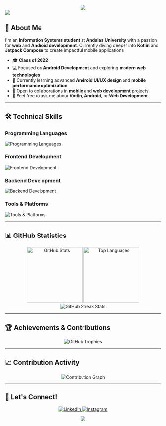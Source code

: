 <div align="center">
  <img src="https://readme-typing-svg.herokuapp.com?font=Fira+Code&color=cyan&size=25&center=true&vCenter=true&width=600&height=100&lines=Hi+there+👋,+I'm+Nabil+Rizki+Navisa;Information+Systems+Student;Android+Developer+%F0%9F%93%B1;Web+Enthusiast+%F0%9F%8C%90;Always+Learning!">
</div>

<img src="https://user-images.githubusercontent.com/73097560/115834477-dbab4500-a447-11eb-908a-139a6edaec5c.gif" />

## 💫 About Me

I'm an **Information Systems student** at **Andalas University** with a passion for **web** and **Android development**. Currently diving deeper into **Kotlin** and **Jetpack Compose** to create impactful mobile applications.

- 🎓 **Class of 2022**  
- 💻 Focused on **Android Development** and exploring **modern web technologies**  
- 🌱 Currently learning advanced **Android UI/UX design** and **mobile performance optimization**  
- 👯 Open to collaborations in **mobile** and **web development** projects  
- 💬 Feel free to ask me about **Kotlin**, **Android**, or **Web Development**  

---

## 🛠️ Technical Skills

### Programming Languages
<p>
  <img src="https://skillicons.dev/icons?i=kotlin,java,cpp,php,js" alt="Programming Languages" />
</p>

### Frontend Development
<p>
  <img src="https://skillicons.dev/icons?i=html,css,tailwind,react" alt="Frontend Development" />
</p>

### Backend Development
<p>
  <img src="https://skillicons.dev/icons?i=nodejs,express,firebase,mysql" alt="Backend Development" />
</p>

### Tools & Platforms
<p>
  <img src="https://skillicons.dev/icons?i=git,androidstudio,idea,figma,azure" alt="Tools & Platforms" />
</p>

---

## 📊 GitHub Statistics

<div align="center">
  <img height="180em" src="https://github-readme-stats-eight-theta.vercel.app/api?username=nabilrn&show_icons=true&theme=algolia&include_all_commits=true&count_private=true" alt="GitHub Stats"/>
  <img height="180em" src="https://github-readme-stats-eight-theta.vercel.app/api/top-langs/?username=nabilrn&layout=compact&langs_count=8&theme=algolia" alt="Top Languages"/>
</div>

<div align="center">
  <img src="https://github-readme-streak-stats.herokuapp.com/?user=nabilrn&theme=algolia" alt="GitHub Streak Stats"/>
</div>

---

## 🏆 Achievements & Contributions

<div align="center">
  <img src="https://github-profile-trophy.vercel.app/?username=nabilrn&theme=algolia&column=7" alt="GitHub Trophies"/>
</div>

---

## 📈 Contribution Activity
<div align="center">
  <img src="https://github-readme-activity-graph.vercel.app/graph?username=nabilrn&theme=react-dark" alt="Contribution Graph"/>
</div>

---

## 🤝 Let's Connect!
<p align="center">
  <a href="https://linkedin.com/in/nabilrizkinavisa2004" target="_blank">
    <img src="https://img.shields.io/badge/LinkedIn-0077B5?style=for-the-badge&logo=linkedin&logoColor=white" alt="LinkedIn"/>
  </a>
  <a href="https://instagram.com/nabilrizkinavisa" target="_blank">
    <img src="https://img.shields.io/badge/Instagram-E4405F?style=for-the-badge&logo=instagram&logoColor=white" alt="Instagram"/>
  </a>
</p>

<div align="center">
  <img src="https://readme-typing-svg.herokuapp.com/?font=Righteous&size=25&center=true&vCenter=true&width=500&height=70&duration=4000&lines=Thanks+for+stopping+by!+✌️;Feel+free+to+reach+out+to+me!">
</div>
